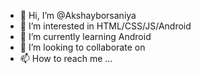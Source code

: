 - 👋 Hi, I’m @Akshayborsaniya
- 👀 I’m interested in HTML/CSS/JS/Android
- 🌱 I’m currently learning Android
- 💞️ I’m looking to collaborate on 
- 📫 How to reach me ...

<!---
Akshayborsaniya/Akshayborsaniya is a ✨ special ✨ repository because its `README.md` (this file) appears on your GitHub profile.
You can click the Preview link to take a look at your changes.
--->
